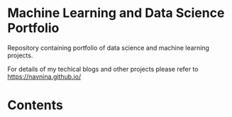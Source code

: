 # Machine Learning and Data Science Portfolio
Repository containing portfolio of data science and machine learning projects.

For details of my techical blogs and other projects please refer to https://navnina.github.io/

# Contents
